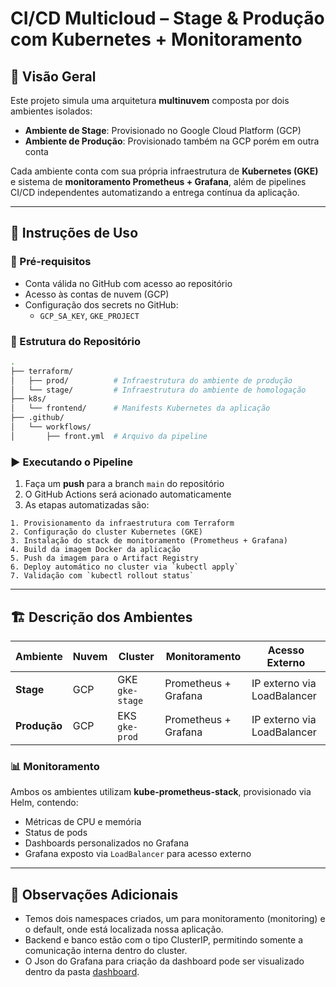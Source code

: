 # CI/CD Multicloud – Stage & Produção com Kubernetes + Monitoramento

## 📌 Visão Geral

Este projeto simula uma arquitetura **multinuvem** composta por dois ambientes isolados:

- **Ambiente de Stage**: Provisionado no Google Cloud Platform (GCP)
- **Ambiente de Produção**: Provisionado também na GCP porém em outra conta

Cada ambiente conta com sua própria infraestrutura de **Kubernetes (GKE)** e sistema de **monitoramento Prometheus + Grafana**, além de pipelines CI/CD independentes automatizando a entrega contínua da aplicação.

---

## 🚀 Instruções de Uso

### 🔧 Pré-requisitos

- Conta válida no GitHub com acesso ao repositório
- Acesso às contas de nuvem (GCP)
- Configuração dos secrets no GitHub:
  - `GCP_SA_KEY`, `GKE_PROJECT`

### 📂 Estrutura do Repositório

```bash
.
├── terraform/
│   ├── prod/          # Infraestrutura do ambiente de produção
│   └── stage/         # Infraestrutura do ambiente de homologação
├── k8s/
│   └── frontend/      # Manifests Kubernetes da aplicação
├── .github/
│   └── workflows/
│       ├── front.yml  # Arquivo da pipeline     
```

### ▶️ Executando o Pipeline

1. Faça um **push** para a branch `main` do repositório
2. O GitHub Actions será acionado automaticamente
3. As etapas automatizadas são:

```text
1. Provisionamento da infraestrutura com Terraform
2. Configuração do cluster Kubernetes (GKE)
3. Instalação do stack de monitoramento (Prometheus + Grafana)
4. Build da imagem Docker da aplicação
5. Push da imagem para o Artifact Registry
6. Deploy automático no cluster via `kubectl apply`
7. Validação com `kubectl rollout status`
```

---

## 🏗️ Descrição dos Ambientes

| Ambiente   | Nuvem | Cluster       | Monitoramento         | Acesso Externo |
|------------|--------|----------------|------------------------|----------------|
| **Stage**      | GCP    | GKE `gke-stage` | Prometheus + Grafana   | IP externo via LoadBalancer |
| **Produção**   | GCP    | EKS `gke-prod`   | Prometheus + Grafana   | IP externo via LoadBalancer |

### 📊 Monitoramento

Ambos os ambientes utilizam **kube-prometheus-stack**, provisionado via Helm, contendo:
- Métricas de CPU e memória
- Status de pods
- Dashboards personalizados no Grafana
- Grafana exposto via `LoadBalancer` para acesso externo

---

## 📝 Observações Adicionais

- Temos dois namespaces criados, um para monitoramento (monitoring) e o default, onde está localizada nossa aplicação.
- Backend e banco estão com o tipo ClusterIP, permitindo somente a comunicação interna dentro do cluster.
- O Json do Grafana para criação da dashboard pode ser visualizado dentro da pasta [dashboard](dashboard/k8s_cluster_basic_metrics.json).


